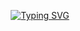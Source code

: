 <p align="center"><a href="https://git.io/typing-svg"><img src="https://readme-typing-svg.herokuapp.com?font=Jost&size=16&duration=3000&pause=1000&color=FF4500&center=true&vCenter=true&width=496&height=45&lines=I+do+not+develop%2C+I+craft.;Software;User+Experience;Developer+Experience;Infrastructure;%3A)" alt="Typing SVG" /></a></p>
